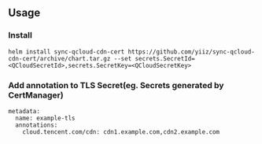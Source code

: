 
## Usage


### Install
```
helm install sync-qcloud-cdn-cert https://github.com/yiiz/sync-qcloud-cdn-cert/archive/chart.tar.gz --set secrets.SecretId=<QCloudSecretId>,secrets.SecretKey=<QCloudSecretKey>
```

### Add annotation to TLS Secret(eg. Secrets generated by CertManager)
```
metadata:
  name: example-tls
  annotations:
    cloud.tencent.com/cdn: cdn1.example.com,cdn2.example.com
```
